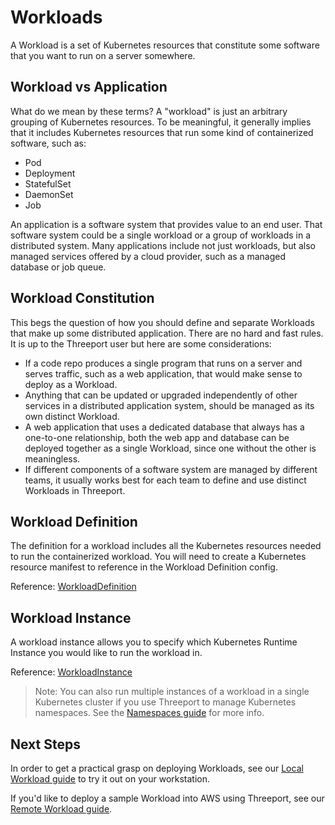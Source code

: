 # Workloads

A Workload is a set of Kubernetes resources that constitute some software that
you want to run on a server somewhere.

## Workload vs Application

What do we mean by these terms?  A "workload" is just an arbitrary
grouping of Kubernetes resources.  To be meaningful, it generally implies that
it includes Kubernetes resources that run some kind of containerized software,
such as:

* Pod
* Deployment
* StatefulSet
* DaemonSet
* Job

An application is a software system that provides value to an end user.  That
software system could be a single workload or a group of workloads in a
distributed system.  Many applications include not just workloads, but also managed
services offered by a cloud provider, such as a managed database or job queue.

## Workload Constitution

This begs the question of how you should define and separate Workloads that make
up some distributed application.  There are no hard and fast rules.  It is up to
the Threeport user but here are some considerations:

* If a code repo produces a single program that runs on a server and serves
  traffic, such as a web application, that would make sense to deploy as a
  Workload.
* Anything that can be updated or upgraded independently of other services in a
  distributed application system, should be managed as its own distinct
  Workload.
* A web application that uses a dedicated database that always has a one-to-one
  relationship, both the web app and database can be deployed together as a
  single Workload, since one without the other is meaningless.
* If different components of a software system are managed by different teams,
  it usually works best for each team to define and use distinct Workloads in
  Threeport.

## Workload Definition

The definition for a workload includes all the Kubernetes resources needed to
run the containerized workload.  You will need to create a Kubernetes resource
manifest to reference in the Workload Definition config.

Reference:
[WorkloadDefinition](https://pkg.go.dev/github.com/threeport/threeport/pkg/api/v0#WorkloadDefinition)

## Workload Instance

A workload instance allows you to specify which Kubernetes Runtime Instance you
would like to run the workload in.

Reference:
[WorkloadInstance](https://pkg.go.dev/github.com/threeport/threeport/pkg/api/v0#WorkloadInstance)

> Note: You can also run multiple instances of a workload in a single Kubernetes
> cluster if you use Threeport to manage Kubernetes namespaces.  See the
> [Namespaces guide](namespaces.md) for more info.

## Next Steps

In order to get a practical grasp on deploying Workloads, see our [Local
Workload guide](deploy-workload-local.md) to try it out on your workstation.

If you'd like to deploy a sample Workload into AWS using Threeport, see our
[Remote Workload guide](deploy-workload-aws.md).

